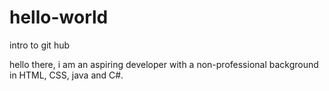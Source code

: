 # hello-world
intro to git hub

hello there, i am an aspiring developer with a non-professional background in HTML, CSS, java and C#.
